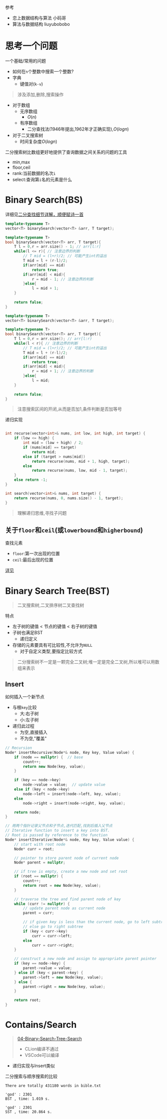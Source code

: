 参考

- 恋上数据结构与算法 小码哥
- 算法与数据结构 liuyubobobo

# 思考一个问题

一个基础/常用的问题

- 如何在`n`个整数中搜索一个整数?
- 字典
  - 键值对(`k-v`)

>  涉及添加,删除,搜索操作

- 对于数组
  - 无序数组
    - $O(n)$
  - 有序数组
    - 二分查找法(1946年提出,1962年才正确实现),$O(logn)$
- 对于二叉搜索树
  - 时间复杂度$O(logn)$

二分搜索树比数组更好地提供了查询数据之间关系的问题的工具

- min,max
- floor,ceil
- rank:当前数据的名次`i`
- select:查询第`i`名的元素是什么

# Binary Search(BS)

详细见[二分查找细节详解，顺便赋诗一首](https://leetcode-cn.com/problems/binary-search/solution/er-fen-cha-zhao-xiang-jie-by-labuladong/)

```C++
template<typename T>
vector<T> binarySearch(vector<T> &arr, T target);

template<typename T>
bool binarySearch(vector<T> arr, T target){
    T l = 0,r = arr.size() - 1; // arr[l:r]
    while(l <= r){ // 注意边界的判断
        // T mid = (l+r)/2; // 可能产生int的溢出
        T mid = l + (r-l)/2;
        if(arr[mid] == mid)
            return true;
        if(arr[mid] < mid){ 
            r = mid - 1; // 注意边界的判断
        }else{
            l = mid + 1;
    }
     
    return false;
}
```

```C++
template<typename T>
vector<T> binarySearch(vector<T> &arr, T target);

template<typename T>
bool binarySearch(vector<T> arr, T target){
    T l = 0,r = arr.size(); // arr[l:r)
    while(l < r){ // 注意边界的判断
        // T mid = (l+r)/2; // 可能产生int的溢出
        T mid = l + (r-l)/2;
        if(arr[mid] == mid)
            return true;
        if(arr[mid] < mid){ 
            r = mid + 1; // 注意边界的判断
        }else{
            l = mid;
    }
     
    return false;
}
```

> 注意搜索区间的开闭,从而是否加1,条件判断是否加等号

递归实现

```C++

int recurse(vector<int>& nums, int low, int high, int target) {
    if (low <= high) {
        int mid = (low + high) / 2;
        if (nums[mid] == target) 
            return mid;
        else if (target > nums[mid]) 
            return recurse(nums, mid + 1, high, target);
        else 
            return recurse(nums, low, mid - 1, target);
    }
    else return -1;
}

int search(vector<int>& nums, int target) {
    return recurse(nums, 0, nums.size() - 1, target);
}
```

> 理解递归思维,寻找子问题

## 关于`floor`和`ceil`(或`lowerbound`和`higherbound`)

查找元素

- `floor`:第一次出现的位置
- `ceil`:最后出现的位置

[详见](https://github.com/liuyubobobo/Play-with-Algorithms/tree/master/05-Binary-Search-Tree/Course%20Code%20(C%2B%2B)/Optional-02-Floor-and-Ceil-in-Binary-Search)

# Binary Search Tree(BST)

> 二叉搜索树,二叉排序树二叉查找树

特点

- 左子树的键值 < 节点的键值 < 右子树的键值​
- 子树也满足BST
  - 递归定义
- 存储的元素要具有可比较性,不允许为`NULL`
  - 对于自定义类型,要指定比较方式

> 二分搜索树不一定是一颗完全二叉树;堆一定是完全二叉树,所以堆可以用数组来表示

## Insert

如何插入一个新节点

- 与根`key`比较
  - 大:右子树
  - 小:左子树
- 递归此过程
  - 为空,直接插入
  - 不为空,"覆盖"

```C++
// Recursion
Node* insertRecursive(Node*& node, Key key, Value value) {
    if (node == nullptr) {  // base
        count++;
        return new Node(key, value);
    }

    if (key == node->key)
        node->value = value;  // update value
    else if (key < node->key)
        node->left = insert(node->left, key, value);
    else
        node->right = insert(node->right, key, value);

    return node;
}
```

```C++
// 用两个指针记录父节点和子节点,迭代匹配,找到后插入父节点
// Iterative function to insert a key into BST.
// Root is passed by reference to the function
Node* insertIterative(Node*& node, Key key, Value value) {
    // start with root node
    Node* curr = root;

    // pointer to store parent node of current node
    Node* parent = nullptr;

    // if tree is empty, create a new node and set root
    if (root == nullptr) {
        count++;
        return root = new Node(key, value);
    }

    // traverse the tree and find parent node of key
    while (curr != nullptr) {
        // update parent node as current node
        parent = curr;

        // if given key is less than the current node, go to left subtree
        // else go to right subtree
        if (key < curr->key)
            curr = curr->left;
        else
            curr = curr->right;
    }

    // construct a new node and assign to appropriate parent pointer
    if (key == node->key) {
        parent->value = value;
    } else if (key < parent->key) {
        parent->left = new Node(key, value);
    } else {
        parent->right = new Node(key, value);
    }

    return root;
}
```

# Contains/Search

> [04-Binary-Search-Tree-Search](https://github.com/liuyubobobo/Play-with-Algorithms/tree/master/05-Binary-Search-Tree/Course%20Code%20(C%2B%2B)/04-Binary-Search-Tree-Search)
>
> - CLion编译不通过
> - VSCode可以编译

- 递归实现与Insert类似



二分搜索与顺序搜索的比较

```shell
There are totally 431180 words in bible.txt

'god' : 2301
BST , time: 1.019 s.

'god' : 2301
SST , time: 20.864 s.
```

